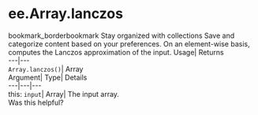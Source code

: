  
#  ee.Array.lanczos 
bookmark_borderbookmark Stay organized with collections  Save and categorize content based on your preferences.
On an element-wise basis, computes the Lanczos approximation of the input. 
Usage| Returns  
---|---  
`Array.lanczos()`| Array  
Argument| Type| Details  
---|---|---  
this: `input`| Array| The input array.  
Was this helpful?
